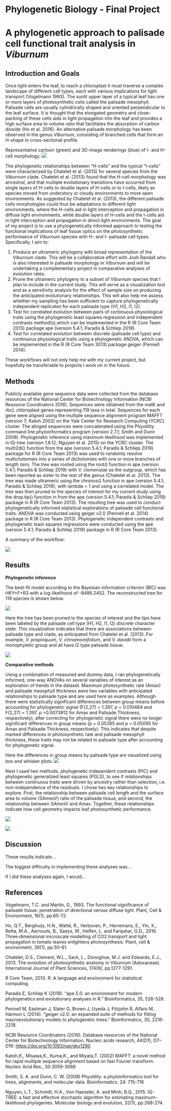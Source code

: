 # Phylogenetic Biology - Final Project
# A phylogenetic approach to palisade cell functional trait analysis in *Viburnum*

## Introduction and Goals

Once light enters the leaf, to reach a chloroplast it must traverse a complex landscape of different cell types, each with various implications for light transport (Vogelmann 1993). The sunlit upper layer of a typical leaf has one or more layers of photosynthetic cells called the palisade mesophyll. Palisade cells are usually cylindrically shaped and oriented perpendicular to the leaf surface. It is thought that the elongated geometry and close-packing of these cells aids in light propagation into the leaf and provides a high surface area to volume ratio that facilitates the absorption of carbon dioxide (Ho et al. 2016). An alternative palisade morphology has been observed in the genus *Viburnum*, consisting of branched cells that form an H-shape in cross-sectional profile. 

Representative cartoon (green) and 3D-image renderings (blue) of I- and H-cell morphology: 
![](FinalProject_files/images/hcells.png)

The phylogenetic relationships between “H-cells” and the typical “I-cells”  were characterized by Chatelet et al. (2013) for several species from the *Viburnum* clade. Chatelet et al. (2013) found that the H-cell morphology was ancestral, and that multiple evolutionary transitions have occurred from single layers of H-cells to double layers of H-cells or to I-cells, likely as species moved from understory or cloudy environments to more open environments. As suggested by Chatelet et al. (2013), the different palisade cells morphologies could thus be adaptations to different light environments, where the H-cells aid in light interception and propagation in diffuse light environments, while double layers of H-cells and the I-cells aid in light interception and propagation in direct light environments. The goal of my project is to use a phylogenetically informed approach to testing the functional implications of leaf tissue optics on the photosynthetic performance of *Viburnum* species with H- and I- palisade cell types. Specifically, I aim to:

1.	Produce an ultrameric phylogeny with broad representation of the *Viburnum* clade. This will be a collaborative effort with Josh Randall who is also interested in palisade morphology in *Viburnum* and will be undertaking a complementary project in comparative analyses of evolution rates. 
2.	Prune the ultrameric phylogeny to a subset of Viburnum species that I plan to include in the current study. This will serve as a visualization tool and as a sensitivity analysis for the effect of sample size on producing the anticipated evolutionary relationships. This will also help me assess whether my sampling has been sufficient to capture phylogenetically independent replicates for each palisade type (H1, H2, I1, I2).
3.	Test for correlated evolution between pairs of continuous physiological traits using the phylogenetic least squares regression and independent contrasts method(s),which can be implemented in the R (R Core Team 2013) package ape (version 5.4.1; Paradis & Schliep 2019). 
4.	Test for correlated evolution between discrete (palisade cell type) and continuous physiological traits using a phylogenetic ANOVA, which can be implemented in the R (R Core Team 3013) package geiger (Pennell 2014).

These workflows will not only help me with my current project, but hopefully be transferable to projects I work on in the future.  

## Methods

Publicly available gene sequence data were collected from the database resources of the National Center for Biotechnology Information (NCBI Resource Coordinators 2016). Sequences were obtained from the matK and rbcL chloroplast genes representing 119 taxa in total. Sequences for each gene were aligned using the multiple sequence alignment program MAFFT (version 7; Katoh 2002) on the Yale Center for Research Computing (YCRC) cluster. The alinged sequences were concatenated using the Phyutility command line phyloinformatics program (version 2.7.1; Smith and Dunn 2008). Phylogenetic inference using maximum likelihood was implemented in IQ-tree (version 1.6.12; Nguyen et al. 2015) on the YCRC cluster. The multi2di() function from the ape (version 5.4.1; Paradis & Schliep 2019) package for R (R Core Team 2013) was used to randomly resolve multichotomies into a series of dichotomies with one or more branches of length zero. The tree was rooted using the root() function in ape (version 5.4.1; Paradis & Schliep 2019) with *V. clemensiae* as the outgroup, which has been reported as sister to the rest of the genus (Chatelet et al. 2013). The tree was made ultrameric using the chronos() function in ape (version 5.4.1; Paradis & Schliep 2019), with lambda = 1 and using a correlated model. The tree was then pruned to the species of interest for my current study using the drop.tip() function in from the ape (version 5.4.1; Paradis & Schliep 2019) package in R (R Core Team 2013). The resulting tree was used to conduct phylogenetically informed statistical explorations of palisade cell functional traits. ANOVA was conducted using geiger v2.0 (Pennell et al. 2014) package in R (R Core Team 2013). Phylogenetic independent contrasts and phylogenetic least squares regressions were conducted using the ape (version 5.4.1; Paradis & Schliep 2019) package in R (R Core Team 2013).

A summary of the workflow:  

![](FinalProject_files/images/methods.png)


## Results

**Phylogenetic inference**

The best-fit model according to the Bayesian information criterion (BIC) was HKY+F+R3 with a log-likelihood of -8486.2452. The reconstructed tree for 119 species is shown below.

![](FinalProject_files/images/phy-2.png)

Here the tree has been pruned to the species of interest and the tips have been labeled by the palisade cell type (H1, H2, I1, I2) discrete character state. This visualization indicates that there are associations between palisade type and clade, as anticipated from Chatelet et al. (2013). For example, *V. propinquum*, *V. cinnamomifolium*, and *V. davidii* form a monophyletic group and all have I2 type palisade tissue.

![](FinalProject_files/images/unnamed-chunk-3-1.png) 

**Comparative methods**

Using a combination of measured and dummy data, I ran phylogenetically informed, one-way ANOVAs on several variables of interest as an exploration of trends in the dataset. Maximum photosynthetic rate (Amax) and palisade mesophyll thickness were two variables with anticipated relationships to palisade type and are used here as examples. Although there were statistically significant differences between group means before accounting for phylogenetic signal (F(2,27) = 1.397, p = 0.010484 and F(2,27) = 1.397, p =0.0073912 for Amax and Palisade Thickness, respectively), after correcting for phylogenetic signal there were no longer significant differences in group means (p = 0.05395 and p = 0.05095 for Amax and Palisade Thickness, respectively). This indicates that despite marked differences in photosynthetic rate and palisade mesophyll thickness, these traits may not be related to palisade type after accounting for phylogenetic signal. 

Here the differences in group means by palisade type are visualized using box and whisker plots:
![](FinalProject_files/FinalProject_files/figure-gfm/unnamed-chunk-4-1.png) 

Next I used two methods, phylogenetic independent contrasts (PIC) and phylogenetic generalized least squares (PGLS), to see if relationships between continuous traits were driven by ancestry rather than selection, i.e. non-independence of the residuals. I chose two key relationships to explore. First, the relationship between palisade cell length and the surface area to volume (SAmesV) ratio of the palisade tissue, and second, the relationship between SAmesV and Amax. Together, these relationships indicate how cell geometry impacts leaf photosynthetic performance. 

![](FinalProject_files/FinalProject_files/figure-gfm/unnamed-chunk-6-1.png)


![](FinalProject_files/FinalProject_files/figure-gfm/unnamed-chunk-5-1.png) 
 

## Discussion

These results indicate...

The biggest difficulty in implementing these analyses was...

If I did these analyses again, I would...

## References

Vogelmann, T.C. and Martin, G., 1993. The functional significance of palisade tissue: penetration of directional versus diffuse light. Plant, Cell & Environment, 16(1), pp.65-72.

Ho, Q.T., Berghuijs, H.N., Watté, R., Verboven, P., Herremans, E., Yin, X., Retta, M.A., Aernouts, B., Saeys, W., Helfen, L. and Farquhar, G.D., 2016. Three‐dimensional microscale modelling of CO2 transport and light propagation in tomato leaves enlightens photosynthesis. Plant, cell & environment, 39(1), pp.50-61.

Chatelet, D.S., Clement, W.L., Sack, L., Donoghue, M.J. and Edwards, E.J., 2013. The evolution of photosynthetic anatomy in Viburnum (Adoxaceae). International Journal of Plant Sciences, 174(9), pp.1277-1291.

R Core Team, 2013. R: A language and environment for statistical computing.

Paradis E, Schliep K (2019). “ape 5.0: an environment for modern phylogenetics and evolutionary analyses in R.” Bioinformatics, 35, 526-528.

Pennell M, Eastman J, Slater G, Brown J, Uyeda J, Fitzjohn R, Alfaro M, Harmon L (2014). “geiger v2.0: an expanded suite of methods for fitting macroevolutionary models to phylogenetic trees.” Bioinformatics, 30, 2216-2218.

NCBI Resource Coordinators (2016). Database resources of the National Center for Biotechnology Information. Nucleic acids research, 44(D1), D7–D19. https://doi.org/10.1093/nar/gkv1290

Katoh,K., Misawa,K., Kuma,K., and Miyata,T. (2002) MAFFT: a novel method for rapid multiple sequence alignment based on fast Fourier transform. Nucleic Acid Res., 30:3059-3066

Smith, S. A. and Dunn, C. W. (2008) Phyutility: a phyloinformatics tool for trees, alignments, and molecular data. Bioinformatics. 24: 715-716

Nguyen, L.T., Schmidt, H.A., Von Haeseler, A. and Minh, B.Q., 2015. IQ-TREE: a fast and effective stochastic algorithm for estimating maximum-likelihood phylogenies. Molecular biology and evolution, 32(1), pp.268-274.

